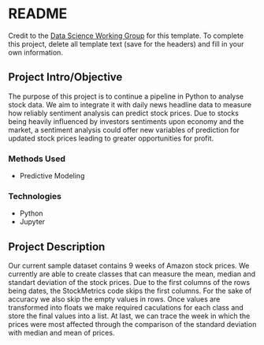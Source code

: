 # README

Credit to the [Data Science Working Group](http://datascience.codeforsanfrancisco.org) for this template. To complete this project, delete all template text (save for the headers) and fill in your own information.

## Project Intro/Objective
The purpose of this project is to continue a pipeline in Python to analyse stock data. We aim to integrate it with daily news headline data to measure how reliably sentiment analysis can predict stock prices. Due to stocks being heavily influenced by investors sentiments upon economy and the market, a sentiment analysis could offer new variables of prediction for updated stock prices leading to greater opportunities for profit.

### Methods Used
* Predictive Modeling

### Technologies
* Python
* Jupyter

## Project Description
Our current sample dataset contains 9 weeks of Amazon stock prices. We currently are able to create classes that can measure the mean, median and standart deviation of the stock prices. Due to the first columns of the rows being dates, the StockMetrics code skips the first columns. For the sake of accuracy we also skip the empty values in rows. Once values are transformed into floats we make required caculations for each class and store the final values into a list. At last, we can trace the week in which the prices were most affected through the comparison of the standard deviation with median and mean of prices. 